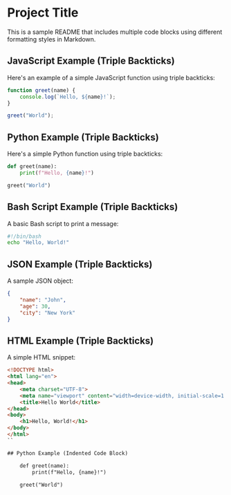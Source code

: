 # Project Title

This is a sample README that includes multiple code blocks using different formatting styles in Markdown.

## JavaScript Example (Triple Backticks)

Here's an example of a simple JavaScript function using triple backticks:

```javascript
function greet(name) {
    console.log(`Hello, ${name}!`);
}

greet("World");
```

## Python Example (Triple Backticks)

Here's a simple Python function using triple backticks:

```python
def greet(name):
    print(f"Hello, {name}!")

greet("World")
```

## Bash Script Example (Triple Backticks)

A basic Bash script to print a message:

```bash
#!/bin/bash
echo "Hello, World!"
```

## JSON Example (Triple Backticks)

A sample JSON object:

```json
{
    "name": "John",
    "age": 30,
    "city": "New York"
}
```

## HTML Example (Triple Backticks)

A simple HTML snippet:

```html
<!DOCTYPE html>
<html lang="en">
<head>
    <meta charset="UTF-8">
    <meta name="viewport" content="width=device-width, initial-scale=1.0">
    <title>Hello World</title>
</head>
<body>
    <h1>Hello, World!</h1>
</body>
</html>
``

## Python Example (Indented Code Block)

    def greet(name):
        print(f"Hello, {name}!")
    
    greet("World")
